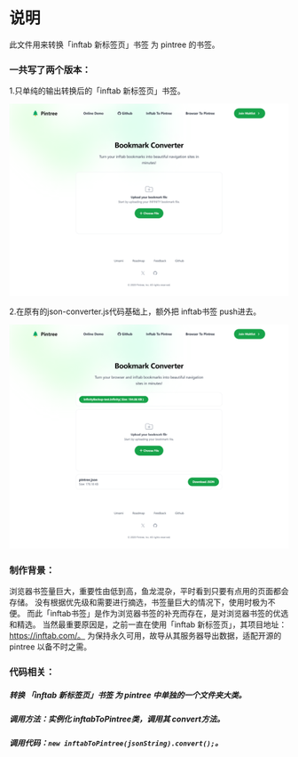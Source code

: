 # 说明
此文件用来转换「inftab 新标签页」书签 为 pintree 的书签。

### 一共写了两个版本：

1.只单纯的输出转换后的「inftab 新标签页」书签。

![inftab only](assets/screenshots/inftab-to-pintree.png)

2.在原有的json-converter.js代码基础上，额外把 inftab书签 push进去。

![inftab and browser](assets/screenshots/inftab-and-browser-to-pintree.png)


### 制作背景：

浏览器书签量巨大，重要性由低到高，鱼龙混杂，平时看到只要有点用的页面都会存储。
没有根据优先级和需要进行摘选，书签量巨大的情况下，使用时极为不便。
而此「inftab书签」是作为浏览器书签的补充而存在，是对浏览器书签的优选和精选。
当然最重要原因是，之前一直在使用「inftab 新标签页」，其项目地址：https://inftab.com/。
为保持永久可用，故导从其服务器导出数据，适配开源的 pintree 以备不时之需。


### 代码相关：

##### 转换 「inftab 新标签页」书签 为 pintree 中单独的一个文件夹大类。
##### 调用方法：实例化 inftabToPintree类，调用其 convert方法。
##### 调用代码：`new inftabToPintree(jsonString).convert();`。